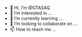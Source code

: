 - 👋 Hi, I’m @GTASAQ
- 👀 I’m interested in ...
- 🌱 I’m currently learning ...
- 💞️ I’m looking to collaborate on ...
- 📫 How to reach me ...

<!---
GTASAQ/GTASAQ is a ✨ special ✨ repository because its `README.md` (this file) appears on your GitHub profile.
You can click the Preview link to take a look at your changes.
--->

